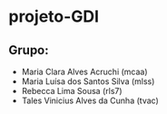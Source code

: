 # projeto-GDI
## Grupo:
* Maria Clara Alves Acruchi (mcaa)
* Maria Luísa dos Santos Silva (mlss)
* Rebecca Lima Sousa (rls7)
* Tales Vinicius Alves da Cunha (tvac)
